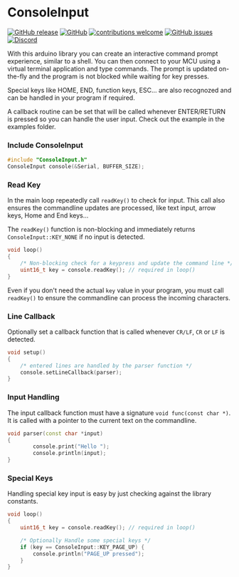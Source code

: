 # ConsoleInput

[![GitHub release](https://img.shields.io/github/release/fvanroie/ConsoleInput.svg)](https://github.com/fvanroie/ConsoleInput/releases)
[![GitHub](https://img.shields.io/github/license/mashape/apistatus.svg)](https://github.com/fvanroie/ConsoleInput/blob/master/LICENSE)
[![contributions welcome](https://img.shields.io/badge/contributions-welcome-brightgreen.svg?style=flat)](#Contributing)
[![GitHub issues](https://img.shields.io/github/issues/fvanroie/ConsoleInput.svg)](http://github.com/fvanroie/ConsoleInput/issues)
[![Discord](https://img.shields.io/discord/538814618106331137?color=%237289DA&label=support&logo=discord&logoColor=white)][1]

With this arduino library you can create an interactive command prompt experience, similar to a shell.
You can then connect to your MCU using a virtual terminal application and type commands.
The prompt is updated on-the-fly and the program is not blocked while waiting for key presses.

Special keys like HOME, END, function keys, ESC... are also recognozed and can be handled in your program if required.

A callback routine can be set that will be called whenever ENTER/RETURN is pressed so you can handle the user input.
Check out the example in the examples folder.

### Include ConsoleInput

```cpp
#include "ConsoleInput.h"
ConsoleInput console(&Serial, BUFFER_SIZE);
```

### Read Key

In the main loop repeatedly call `readKey()` to check for input.
This call also ensures the commandline updates are processed, like text input, arrow keys, Home and End keys...

The `readKey()` function is non-blocking and immediately returns `ConsoleInput::KEY_NONE` if no input is detected.

```cpp
void loop()
{
    /* Non-blocking check for a keypress and update the command line */
    uint16_t key = console.readKey(); // required in loop()
}
```

Even if you don't need the actual `key` value in your program, you must call `readKey()` to ensure the commandline can process the incoming characters.

### Line Callback

Optionally set a callback function that is called whenever `CR/LF`, `CR` or `LF` is detected.

```cpp
void setup()
{
    /* entered lines are handled by the parser function */
    console.setLineCallback(parser);
}
```

### Input Handling

The input callback function must have a signature `void func(const char *)`.
It is called with a pointer to the current text on the commandline.

```cpp
void parser(const char *input)
{
        console.print("Hello ");
        console.println(input);
}
```

### Special Keys

Handling special key input is easy by just checking against the library constants.

```cpp
void loop()
{
    uint16_t key = console.readKey(); // required in loop()

    /* Optionally Handle some special keys */
    if (key == ConsoleInput::KEY_PAGE_UP) {
        console.println("PAGE_UP pressed");
    }
}
```

[1]: https://discord.gg/VCWyuhF
